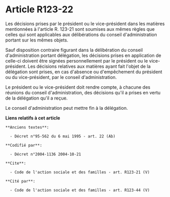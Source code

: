 # Article R123-22

Les décisions prises par le président ou le vice-président dans les matières mentionnées à l'article R. 123-21 sont soumises
aux mêmes règles que celles qui sont applicables aux délibérations du conseil d'administration portant sur les mêmes objets. 

Sauf disposition contraire figurant dans la délibération du conseil d'administration portant délégation, les décisions prises
en application de celle-ci doivent être signées personnellement par le président ou le vice-président. Les décisions
relatives aux matières ayant fait l'objet de la délégation sont prises, en cas d'absence ou d'empêchement du président ou du
vice-président, par le conseil d'administration. 

Le président ou le vice-président doit rendre compte, à chacune des réunions du conseil d'administration, des décisions qu'il
a prises en vertu de la délégation qu'il a reçue. 

Le conseil d'administration peut mettre fin à la délégation.

**Liens relatifs à cet article**

	**Anciens textes**:

	  - Décret n°95-562 du 6 mai 1995 - art. 22 (Ab)

	**Codifié par**:

	  - Décret n°2004-1136 2004-10-21

	**Cite**:

	  - Code de l'action sociale et des familles - art. R123-21 (V)

	**Cité par**:

	  - Code de l'action sociale et des familles - art. R123-44 (V)
